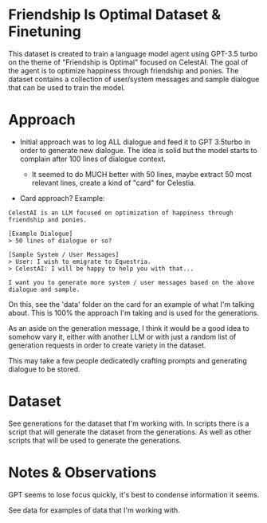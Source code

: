 # Friendship Is Optimal Dataset & Finetuning

This dataset is created to train a language model agent using GPT-3.5 turbo on the theme of "Friendship is Optimal" focused on CelestAI. The goal of the agent is to optimize happiness through friendship and ponies. The dataset contains a collection of user/system messages and sample dialogue that can be used to train the model.

# Approach

- Initial approach was to log ALL dialogue and feed it to GPT 3.5turbo in order to generate new dialogue. The idea is solid but the model starts to complain after 100 lines of dialogue context.

  - It seemed to do MUCH better with 50 lines, maybe extract 50 most relevant lines, create a kind of "card" for Celestia.

- Card approach? Example:

```
CelestAI is an LLM focused on optimization of happiness through friendship and ponies.

[Example Dialogue]
> 50 lines of dialogue or so?

[Sample System / User Messages]
> User: I wish to emigrate to Equestria.
> CelestAI: I will be happy to help you with that...

I want you to generate more system / user messages based on the above dialogue and sample.
```

On this, see the 'data' folder on the card for an example of what I'm talking about. This is 100% the approach I'm taking and is used for the generations.

As an aside on the generation message, I think it would be a good idea to somehow vary it, either with another LLM or with just a random list of generation requests in order to create variety in the dataset.

This may take a few people dedicatedly crafting prompts and generating dialogue to be stored.

# Dataset

See generations for the dataset that I'm working with. In scripts there is a script that will generate the dataset from the generations. As well as other scripts that will be used to generate the generations.

# Notes & Observations

GPT seems to lose focus quickly, it's best to condense information it seems.

See data for examples of data that I'm working with.
